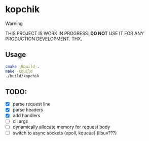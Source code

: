 # kopchik

> [!WARNING]
> THIS PROJECT IS WORK IN PROGRESS.
> **DO NOT** USE IT FOR ANY PRODUCTION DEVELOPMENT.
> THX.

## Usage

```sh
cmake -Bbuild .
make -Cbuild
./build/kopchik
```

## TODO:

- [x] parse request line
- [x] parse headers
- [x] add handlers
- [ ] cli args
- [ ] dynamically allocate memory for request body
- [ ] switch to async sockets (epoll, kqueue) (libuv???)
